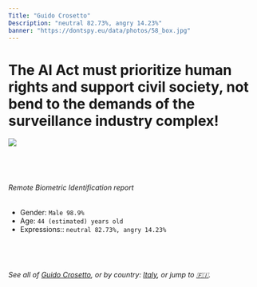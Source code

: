 ```yaml
---
Title: "Guido Crosetto"
Description: "neutral 82.73%, angry 14.23%"
banner: "https://dontspy.eu/data/photos/58_box.jpg"
---
```


# The AI Act must prioritize human rights and support civil society, not bend to the demands of the surveillance industry complex!

<link rel="stylesheet" type="text/css" href="/css/blog.css" />

<div class="is-fake" hidden>

_This image is **clearly fake**_, yet we [continue to collect them because the AI Act negotiations](/blog/why-deepfake/) are heading in a direction that will only make people's lives more complicated. For a more in-depth explanation, read: [Double threat: why losing the battle against Face Biometrics would fuel the proliferation of deepfakes](/blog/the-dual-threat-how-losing-the-biometric-battle-fuels-deepfake-proliferation/).


</div>

<!-- <img src="https://dontspy.eu/data/photos/54_box.jpg" /> -->
<img src="https://dontspy.eu/data/photos/58_box.jpg" />

## <br>

###### Remote Biometric Identification report

* <span class="label">Gender:</span> `Male 98.9%`
* <span class="label">Age:</span> `44 (estimated) years old`
* <span class="label">Expressions::</span> `neutral 82.73%, angry 14.23%`

## <br>

###### See all of [Guido Crosetto](/policymaker#Guido%20Crosetto), or by country: [Italy](/country#Italy), or jump to [🇫🇮](/x/213).

## <br>

